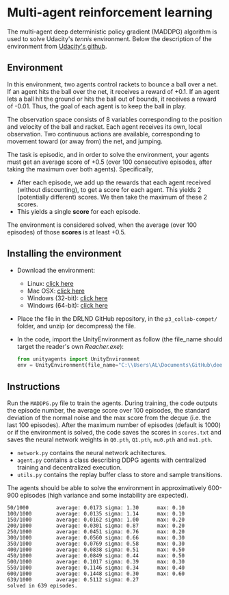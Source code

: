 # Multi-agent reinforcement learning

The multi-agent deep deterministic policy gradient (MADDPG) algorithm is used to solve Udacity's *tennis* environment. Below the description of the environment from [Udacity's github](https://github.com/udacity/deep-reinforcement-learning/tree/master/p3_collab-compet).

## Environment

In this environment, two agents control rackets to bounce a ball over a net. If an agent hits the ball over the net, it receives a reward of +0.1.  If an agent lets a ball hit the ground or hits the ball out of bounds, it receives a reward of -0.01.  Thus, the goal of each agent is to keep the ball in play.

The observation space consists of 8 variables corresponding to the position and velocity of the ball and racket. Each agent receives its own, local observation.  Two continuous actions are available, corresponding to movement toward (or away from) the net, and jumping. 

The task is episodic, and in order to solve the environment, your agents must get an average score of +0.5 (over 100 consecutive episodes, after taking the maximum over both agents). Specifically,

- After each episode, we add up the rewards that each agent received (without discounting), to get a score for each agent. This yields 2 (potentially different) scores. We then take the maximum of these 2 scores.
- This yields a single **score** for each episode.

The environment is considered solved, when the average (over 100 episodes) of those **scores** is at least +0.5.

## Installing the environment

- Download the environment:
  - Linux: [click here](https://s3-us-west-1.amazonaws.com/udacity-drlnd/P3/Tennis/Tennis_Linux.zip)
  - Mac OSX: [click here](https://s3-us-west-1.amazonaws.com/udacity-drlnd/P3/Tennis/Tennis.app.zip)
  - Windows (32-bit): [click here](https://s3-us-west-1.amazonaws.com/udacity-drlnd/P3/Tennis/Tennis_Windows_x86.zip)
  - Windows (64-bit): [click here](https://s3-us-west-1.amazonaws.com/udacity-drlnd/P3/Tennis/Tennis_Windows_x86_64.zip)
- Place the file in the DRLND GitHub repository, in the `p3_collab-compet/` folder, and unzip (or decompress) the file.
- In the code, import the UnityEnvironment as follow (the file_name should target the reader's own *Reacher.exe*):

    ```python
    from unityagents import UnityEnvironment
    env = UnityEnvironment(file_name="C:\\Users\AL\Documents\GitHub\deep-reinforcement-learning\p3_collab-compet\Tennis_Windows_x86_64\Tennis.exe", no_graphics=True)


    ```

## Instructions

Run the `MADDPG.py` file to train the agents. During training, the code outputs the episode number, the average score over 100 episodes, the standard deviation of the normal noise and the max score from the deque (i.e. the last 100 episodes). After the maximum number of episodes (default is 1000) or if the environment is solved, the code saves the scores in `scores.txt` and saves the neural network weights in `Q0.pth`, `Q1.pth`, `mu0.pth` and `mu1.pth`.

- `network.py` contains the neural network achitectures.
- `agent.py` contains a class describing DDPG agents with centralized training and decentralized execution.
- `utils.py` contains the replay buffer class to store and sample transitions.
  
The agents should be able to solve the environment in approximatively 600-900 episodes (high variance and some instability are expected).

```dos
50/1000         average: 0.0173 sigma: 1.30      max: 0.10
100/1000        average: 0.0135 sigma: 1.14      max: 0.10
150/1000        average: 0.0162 sigma: 1.00      max: 0.20
200/1000        average: 0.0301 sigma: 0.87      max: 0.20
250/1000        average: 0.0451 sigma: 0.76      max: 0.20
300/1000        average: 0.0560 sigma: 0.66      max: 0.30
350/1000        average: 0.0769 sigma: 0.58      max: 0.30
400/1000        average: 0.0838 sigma: 0.51      max: 0.50
450/1000        average: 0.0849 sigma: 0.44      max: 0.50
500/1000        average: 0.1017 sigma: 0.39      max: 0.30
550/1000        average: 0.1146 sigma: 0.34      max: 0.40
600/1000        average: 0.1448 sigma: 0.30      max: 0.60
639/1000        average: 0.5112 sigma: 0.27
solved in 639 episodes.
```
